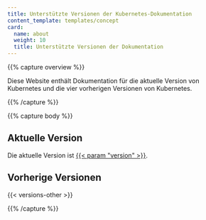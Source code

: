```yaml
---
title: Unterstützte Versionen der Kubernetes-Dokumentation
content_template: templates/concept
card:
  name: about
  weight: 10
  title: Unterstützte Versionen der Dokumentation
---
```


{{% capture overview %}}

Diese Website enthält Dokumentation für die aktuelle Version von Kubernetes
und die vier vorherigen Versionen von Kubernetes.

{{% /capture %}}

{{% capture body %}}

## Aktuelle Version

Die aktuelle Version ist
[{{< param "version" >}}](/).

## Vorherige Versionen

{{< versions-other >}}

{{% /capture %}}


